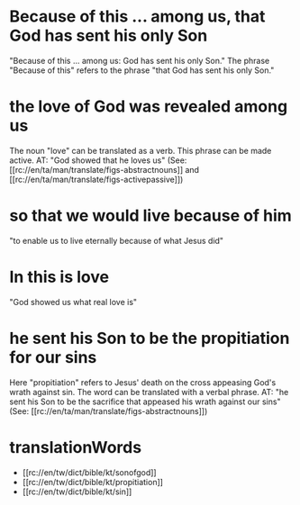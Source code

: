 # Because of this ... among us, that God has sent his only Son

"Because of this ... among us: God has sent his only Son." The phrase "Because of this" refers to the phrase "that God has sent his only Son."

# the love of God was revealed among us

The noun "love" can be translated as a verb. This phrase can be made active. AT: "God showed that he loves us" (See: [[rc://en/ta/man/translate/figs-abstractnouns]] and [[rc://en/ta/man/translate/figs-activepassive]])

# so that we would live because of him

"to enable us to live eternally because of what Jesus did"

# In this is love

"God showed us what real love is"

# he sent his Son to be the propitiation for our sins

Here "propitiation" refers to Jesus' death on the cross appeasing God's wrath against sin. The word can be translated with a verbal phrase. AT: "he sent his Son to be the sacrifice that appeased his wrath against our sins" (See: [[rc://en/ta/man/translate/figs-abstractnouns]])

# translationWords

* [[rc://en/tw/dict/bible/kt/sonofgod]]
* [[rc://en/tw/dict/bible/kt/propitiation]]
* [[rc://en/tw/dict/bible/kt/sin]]